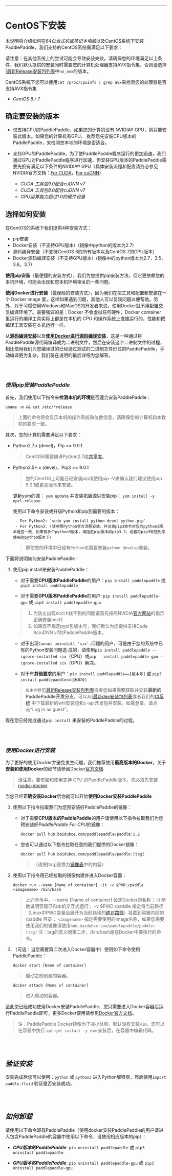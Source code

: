 ***

# **CentOS下安装**

本说明将介绍如何在*64位台式机或笔记本电脑*以及CentOS系统下安装PaddlePaddle，我们支持的CentOS系统需满足以下要求：



请注意：在其他系统上的尝试可能会导致安装失败。请确保您的环境满足以上条件，我们默认提供的安装同时需要您的计算机处理器支持AVX指令集，否则请选择[[最新Release安装包列表](./Tables.html/#ciwhls-release)中`no_avx`的版本。

CentOS系统下您可以使用`cat /proc/cpuinfo | grep avx`来检测您的处理器是否支持AVX指令集

* *CentOS 6 / 7*

## 确定要安装的版本
* 仅支持CPU的PaddlePaddle。如果您的计算机没有 NVIDIA® GPU，则只能安装此版本。如果您的计算机有GPU，
推荐您先安装CPU版本的PaddlePaddle，来检测您本地的环境是否适合。

* 支持GPU的PaddlePaddle，为了使PaddlePaddle程序运行的更加迅速，我们通过GPU对PaddlePaddle程序进行加速，但安装GPU版本的PaddlePaddle需要先拥有满足以下条件的NVIDIA® GPU（具体安装流程和配置请务必参见NVIDIA官方文档：[For CUDA](https://docs.nvidia.com/cuda/cuda-installation-guide-linux/)，[For cuDNN](https://docs.nvidia.com/deeplearning/sdk/cudnn-install/)）
	* *CUDA 工具包9.0配合cuDNN v7*
	* *CUDA 工具包8.0配合cuDNN v7*
	* *GPU运算能力超过1.0的硬件设备*



## 选择如何安装
在CentOS的系统下我们提供4种安装方式：

* pip安装
* Docker安装（不支持GPU版本）(镜像中python的版本为2.7)
* 源码编译安装（不支持CentOS 6的所有版本以及CentOS 7的GPU版本）
* Docker源码编译安装（不支持GPU版本）(镜像中的python版本为2.7，3.5，3.6，3.7)




**使用pip安装**（最便捷的安装方式），我们为您提供pip安装方法，但它更依赖您的本机环境，可能会出现和您本机环境相关的一些问题。


**使用Docker进行安装**（最保险的安装方式），因为我们在把工具和配置都安装在一个 Docker image 里，这样如果遇到问题，其他人可以复现问题以便帮助。另外，对于习惯使用Windows和MacOS的开发者来说，使用Docker就不用配置交叉编译环境了。需要强调的是：Docker 不会虚拟任何硬件，Docker container 里运行的编译工具实际上都是在本机的 CPU 和操作系统上直接运行的，性能和把编译工具安装在本机运行一样。


从[**源码编译安装**](#ct_source)以及[**使用Docker进行源码编译安装**](#ct_docker)，这是一种通过将PaddlePaddle源代码编译成为二进制文件，然后在安装这个二进制文件的过程，相比使用我们为您编译过的已经通过测试的二进制文件形式的PaddlePaddle，手动编译更为复杂，我们将在说明的最后详细为您解答。




<br/><br/>
### ***使用pip安装PaddlePaddle***


首先，我们使用以下指令来**检测本机的环境**是否适合安装PaddlePaddle：

`uname -m && cat /etc/*release`

> 上面的命令将会显示本机的操作系统和位数信息，请确保您的计算机和本教程的要求一致。


其次，您的计算机需要满足以下要求：

*	Python2.7.x (devel)，Pip >= 9.0.1

     > CentOS6需要编译Python2.7成[共享库](./FAQ.html/#FAQ)。

*  Python3.5+.x (devel)，Pip3 >= 9.0.1

	> 您的CentOS上可能已经安装pip请使用pip -V来确认我们建议使用pip 9.0.1或更高版本来安装。

	更新yum的源：   `yum update` 并安装拓展源以安装pip：   `yum install -y epel-release`

	使用以下命令安装或升级Python和pip到需要的版本：

	    - For Python2: `sudo yum install python-devel python-pip`
	    - For Python3: (请参照Python官方流程安装，并注意pip3命令对应的python3版本是否一致，如果有多个python3版本，请指定pip版本如pip3.7，或者将pip3软链到您使用的python版本下）

	> 即使您的环境中已经有`Python`也需要安装`python develop`套装。

下面将说明如何安装PaddlePaddle：

1. 使用pip install来安装PaddlePaddle：

	* 对于需要**CPU版本PaddlePaddle**的用户：`pip install paddlepaddle` 或 `pip3 install paddlepaddle`

	* 对于需要**GPU版本PaddlePaddle**的用户: `pip install paddlepaddle-gpu` 或 `pip3 install paddlepaddle-gpu`

	> 1. 为防止出现nccl.h找不到的问题请首先按照NVIDIA[官方网站](https://developer.nvidia.com/nccl/nccl-download)的指示正确安装nccl2
	> 2. 如果您不规定pypi包版本号，我们默认为您提供支持Cuda 9/cuDNN v7的PaddlePaddle版本。

	* 对于出现`Cannot uninstall 'six'.`问题的用户，可是由于您的系统中已有的Python安装问题造	成的，请使用`pip install paddlepaddle --ignore-installed six`（CPU）或`pip 	install paddlepaddle-gpu --ignore-installed six`（GPU）解决。

	* 对于有**其他要求**的用户：`pip install paddlepaddle==[版本号]`  或 `pip3 install paddlepaddle==[版本号]`

	> `版本号`参见[最新Release安装包列表](./Tables.html/#whls)或者您如果需要获取并安装**最新的PaddlePaddle开发分支**，可以从[[最新dev安装包列表](./Tables.html/#ciwhls)或者我们的[CI系统](https://paddleci.ngrok.io/project.html?projectId=Manylinux1&tab=projectOverview) 中下载最新的whl安装包和c-api开发包并安装。如需登录，请点击“Log in as guest”。






现在您已经完成通过`pip install` 来安装的PaddlePaddle的过程。



<br/><br/>
### ***使用Docker进行安装***

<!-- 我们更加推荐**使用Docker进行安装**，因为我们在把工具和配置都安装在一个 Docker image 里，这样如果遇到问题，其他人可以复现问题以便帮助。另外，对于习惯使用Windows和MacOS的开发者来说，使用Docker就不用配置交叉编译环境了。需要强调的是：Docker 不会虚拟任何硬件，Docker container 里运行的编译工具实际上都是在本机的 CPU 和操作系统上直接运行的，性能和把编译工具安装在本机运行一样。-->

为了更好的使用Docker并避免发生问题，我们推荐使用**最高版本的Docker**，关于**安装和使用Docker**的细节请参阅Docker[官方文档](https://docs.docker.com/install/)


> 请注意，要安装和使用支持 GPU 的PaddlePaddle版本，您必须先安装[nvidia-docker](https://github.com/NVIDIA/nvidia-docker)




当您已经**正确安装Docker**后你就可以开始**使用Docker安装PaddlePaddle**

1. 使用以下指令拉取我们为您预安装好PaddlePaddle的镜像：

	* 对于需要**CPU版本的PaddlePaddle**的用户请使用以下指令拉取我们为您预安装好*PaddlePaddle For CPU*的镜像：

		`docker pull hub.baidubce.com/paddlepaddle/paddle:1.2`

	* 您也可以通过以下指令拉取任意的我们提供的Docker镜像：

		`docker pull hub.baidubce.com/paddlepaddle/paddle:[tag]`

		> （请把[tag]替换为[镜像表](./Tables.html/#dockers)中的内容）



2. 使用以下指令用已经拉取的镜像构建并进入Docker容器：

	`docker run --name [Name of container] -it -v $PWD:/paddle <imagename> /bin/bash`

	> 上述命令中，--name [Name of container] 设定Docker的名称；-it 参数说明容器已和本机交互式运行； -v $PWD:/paddle 指定将当前路径（Linux中PWD变量会展开为当前路径的[绝对路径](https://baike.baidu.com/item/绝对路径/481185)）挂载到容器内部的 /paddle 目录； `<imagename>` 指定需要使用的image名称，如果您需要使用我们的镜像请使用`hub.baidubce.com/paddlepaddle/paddle:[tag]` 注：tag的意义同第二步，/bin/bash是在Docker中要执行的命令。

3. （可选：当您需要第二次进入Docker容器中）使用如下命令使用PaddlePaddle：

	`docker start [Name of container]`

	> 启动之前创建的容器。

	`docker attach [Name of container]`

	> 进入启动的容器。

至此您已经成功使用Docker安装PaddlePaddle，您只需要进入Docker容器后运行PaddlePaddle即可，更多Docker使用请参见[Docker官方文档](https://docs.docker.com)。

> 注：PaddlePaddle Docker镜像为了减小体积，默认没有安装`vim`，您可以在容器中执行 `apt-get install -y vim` 安装后，在容器中编辑代码。


<br/><br/>
## ***验证安装***
安装完成后您可以使用：`python` 或 `python3` 进入Python解释器，然后使用`import paddle.fluid` 验证是否安装成功。

<br/><br/>
## ***如何卸载***
请使用以下命令卸载PaddlePaddle（使用docker安装PaddlePaddle的用户请进入包含PaddlePaddle的容器中使用以下命令，请使用相应版本的pip）：

* ***CPU版本的PaddlePaddle***: `pip uninstall paddlepaddle` 或 `pip3 uninstall paddlepaddle`

* ***GPU版本的PaddlePaddle***: `pip uninstall paddlepaddle-gpu` 或 `pip3 uninstall paddlepaddle-gpu`


